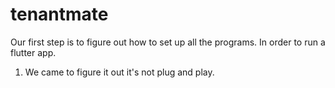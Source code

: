 # tenantmate

Our first step is to figure out how to set up all the programs. 
    In order to run a flutter app. 
1. We came to figure it out it's not plug and play.
